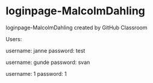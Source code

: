 # loginpage-MalcolmDahling
loginpage-MalcolmDahling created by GitHub Classroom


Users:

username: janne
password: test

username: gunde
password: svan

username: 1
password: 1
